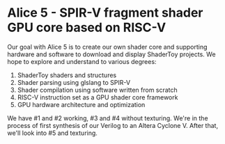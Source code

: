 # Alice 5 - SPIR-V fragment shader GPU core based on RISC-V

Our goal with Alice 5 is to create our own shader core and supporting hardware and software to download and display ShaderToy projects. We hope to explore and understand to various degrees:
1. ShaderToy shaders and structures
1. Shader parsing using glslang to SPIR-V
1. Shader compilation using software written from scratch
1. RISC-V instruction set as a GPU shader core framework
1. GPU hardware architecture and optimization

We have #1 and #2 working, #3 and #4 without texturing.  We're in the process of first synthesis of our Verilog to an Altera Cyclone V.  After that, we'll look into #5 and texturing.
